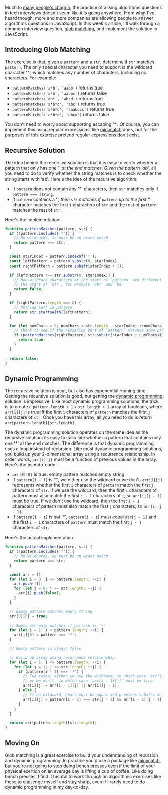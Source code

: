 Much to [many people's chagrin](http://thecodebarbarian.com/i-dont-want-to-hire-you-if-you-cant-reverse-a-binary-tree), the practice of asking algorithms questions in tech interviews doesn't seem like it is going anywhere. From what I've heard though, more and more companies are allowing people to answer algorithms questions in JavaScript. In this week's article, I'll walk through a common interview question, [glob matching](https://en.wikipedia.org/wiki/Glob_(programming)), and implement the solution in JavaScript.

Introducing Glob Matching
-------------------------

The exercise is that, given a `pattern` and a `str`, determine if `str` matches
`pattern`. The only special character you need to support is the wildcard character '*', which matches any number of characters, including no characters. For example:

* `patternMatches('a*b', 'aabb')` returns true
* `patternMatches('a*b', 'aabbc')` returns false
* `patternMatches('ab*', 'abcd')` returns true
* `patternMatches('a*b*c', 'abc')` returns true
* `patternMatches('a*b*c', 'aaabccc')` returns true
* `patternMatches('a*b*c', 'abca')` returns false

You don't need to worry about supporting escaping '*'. Of course, you can implement this using regular expressions, like [minimatch](https://www.npmjs.com/package/minimatch) does, but for the purposes of this exercise pretend regular expressions don't exist.

Recursive Solution
------------------

The idea behind the recursive solution is that it is easy to verify whether a pattern that only has one '*' at the end matches. Given the pattern 'ab*', all you need to do to verify whether the string matches is to check whether the string starts with 'ab'.
Here's the idea of the recursive algorithm:

* If `pattern` does not contain any '*' characters, then `str` matches only if `pattern === string`.
* If `pattern` contains a '*', then `str` matches if `pattern` up to the first '*' character matches the first `i` characters of `str` and the rest of `pattern` matches the rest of `str`.

Here's the implementation:

```javascript
function patternMatches(pattern, str) {
  if (!pattern.includes('*')) {
    // No wildcards, so must be an exact match
    return pattern === str;
  }

  const starIndex = pattern.indexOf('*');
  const leftPattern = pattern.substr(0, starIndex);
  const rightPattern = pattern.substr(starIndex + 1);

  if (leftPattern !== str.substr(0, starIndex)) {
    // Non-wildcard characters at the start of `pattern` are different from
    // the start of `str`, for example `ab*` and `ba`
    return false;
  }

  if (rightPattern.length === 0) {
    // Nothing left in pattern
    return str.startsWith(leftPattern);
  }

  for (let numChars = 0; numChars < str.length - starIndex; ++numChars) {
    // Check to see if the remaining part of `pattern` matches some part of `str`
    if (patternMatches(rightPattern, str.substr(starIndex + numChars))) {
      return true;
    }
  }

  return false;
}
```

Dynamic Programming
----------------------------

The recursive solution is neat, but also has exponential running time. Getting
the recursive solution is good, but getting the [dynamic programming](https://en.wikipedia.org/wiki/Dynamic_programming) solution is
impressive. Like most dynamic programming solutions, the trick is to create a `pattern.length + 1` x `str.length + 1` array of booleans, where `arr[i][j]` is true iff the first `i` characters of `pattern` matches the first `j` characters of `str`. Once you have this array, all you need to do is return `arr[pattern.length][str.length]`.

The dynamic programming solution operates on the same idea as the recursive solution: its easy to calculate whether a pattern that contains only one '*' at the end matches. The difference is that dynamic programming uses a loop instead of recursion. Like most dynamic programming solutions, you build up your 2-dimensional array using a recurrence relationship. In order words, `arr[i][j]` must be a function of previous values in the array. Here's the pseudo-code:

* `arr[0][0]` is true: empty pattern matches empty string
* If `pattern[i - 1]` is '*', we either use the wildcard or we don't. `arr[i][j]` represents whether the first `i` characters of `pattern` match the first `j` characters of `str`. If we use the wildcard, then the first `i` characters of pattern must also match the first `j - 1` characters of `i`, so `arr[i][j - 1]` must be true. If we don't use the wildcard, then the first `i - 1` characters of pattern must also match the first `j` characters, so `arr[i][j - 1]`.
* If `pattern[i - 1]` is not '*', `pattern[i - 1]` must equal `str[j - 1]` and the first `i - 1` characters of `pattern` must match the first `j - 1` characters of `str`.

Here's the actual implementation.

```javascript
function patternMatches(pattern, str) {
  if (!pattern.includes('*')) {
    // No wildcards, so must be an exact match
    return pattern === str;
  }

  const arr = [];
  for (let i = 0; i <= pattern.length; ++i) {
    arr.push([]);
    for (let j = 0; j <= str.length; ++j) {
      arr[i].push(false);
    }
  }

  // Empty pattern matches empty string
  arr[0][0] = true;

  // Empty str only matches if pattern is '*'
  for (let i = 1; i < pattern.length; ++i) {
    arr[i][0] = pattern === '*';
  }

  // Empty pattern is always false

  // Build up array using recurrence relationship
  for (let i = 1; i <= pattern.length; ++i) {
    for (let j = 1; j <= str.length; ++j) {
      if (pattern[i - 1] === '*') {
        // Two cases: either we use the wildcard, in which case `arr[i][j - 1]` must be true for a match,
        // or we don't, in which case `arr[i - 1][j]` must be true
        arr[i][j] = arr[i - 1][j] || arr[i][j - 1];
      } else {
        // If no wildcard, chars must be equal and previous substrs must match
        arr[i][j] = pattern[i - 1] === str[j - 1] && arr[i - 1][j - 1];
      }
    }
  }

  return arr[pattern.length][str.length];
}
```  

Moving On
---------

Glob matching is a great exercise to build your understanding of recursion and dynamic programming. In practice you'd use a package like [minimatch](https://www.npmjs.com/package/minimatch), but you're not going to stop doing [bench presses](https://en.wikipedia.org/wiki/Bench_press) even if the limit of your physical exertion on an average day is lifting a cup of coffee. Like doing bench presses, I find it helpful to work through an algorithmic exercises like these to challenge myself and stay sharp, even if I rarely need to do dynamic programming in my day-to-day.
